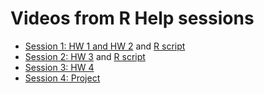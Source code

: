 # Videos from R Help sessions

* [Session 1: HW 1 and HW 2](https://youtu.be/0i9WI6OUGZ8) and [R script](r-video-data/Session1.R)
* [Session 2: HW 3](https://youtu.be/qHJ9_pCiMJc) and [R script](r-video-data/Session2.R)
* [Session 3: HW 4](https://youtu.be/tLhzoZj8cwY)
* [Session 4: Project](https://www.youtube.com/watch?v=b42M7fS9o4k)
